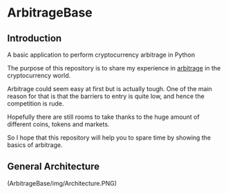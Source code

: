 # ArbitrageBase
## Introduction
A basic application to perform cryptocurrency arbitrage in Python

The purpose of this repository is to share my experience in [arbitrage](https://en.wikipedia.org/wiki/Arbitrage) in the cryptocurrency world.

Arbitrage could seem easy at first but is actually tough. One of the main reason for that is that the barriers to entry is quite low, and hence the competition is rude.

Hopefully there are still rooms to take thanks to the huge amount of different coins, tokens and markets.

So I hope that this repository will help you to spare time by showing the basics of arbitrage.

## General Architecture
(ArbitrageBase/img/Architecture.PNG)
